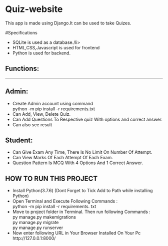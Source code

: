 # Quiz-website
This app is made using Django.It can be used to take Quizes.

#Specifications
<ul>
  <li>SQLite is used as a database./li>
  <li>HTML,CSS,Javascript is used for frontend</li>
  <li>Python is used for backend.</li>
</ul>


## Functions:
<hr>

## Admin:
<ul>
  <li>Create Admin account using command <br> python -m pip install -r requirements.txt</li>
  <li>Can Add, View, Delete Quiz.</li>
  <li>Can Add Questions To Respective quiz With options and correct answer.</li>
  <li>Can also see result</li>
</ul>

## Student:

<ul>
  <li>Can Give Exam Any Time, There Is No Limit On Number Of Attempt.</li>
  <li>Can View Marks Of Each Attempt Of Each Exam.</li>
  <li>Question Pattern Is MCQ With 4 Options And 1 Correct Answer.</li>
</ul>

## HOW TO RUN THIS PROJECT

<ul>
  <li>Install Python(3.7.6) (Dont Forget to Tick Add to Path while installing Python)</li>
  <li>Open Terminal and Execute Following Commands : <br> python -m pip install -r requirements. txt</li>
  <li>Move to project folder in Terminal. Then run following Commands :<br>py manage.py makemigrations<br>py manage.py migrate<br>py manage.py runserver</li>
  <li>Now enter following URL in Your Browser Installed On Your Pc <br>http://127.0.0.1:8000/</li>
</ul>
